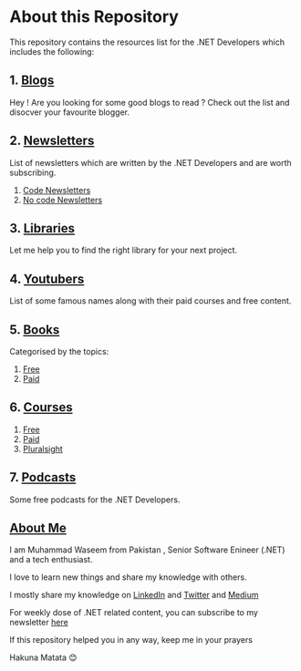 # About this Repository

This repository contains the resources list for the .NET Developers which includes the following:


## 1. [Blogs](./Blogs/README.md)
Hey ! Are you looking for some good blogs to read ? Check out the list and disocver your favourite blogger.

##  2. [Newsletters](./Newsletters/README.md)

List of newsletters which are written by the .NET Developers and are worth subscribing.

1. [Code Newsletters](./Newsletters/CODE.md)
2. [No code Newsletters](./Newsletters/NOCODE.md)

##  3. [Libraries](./Libraries/README.MD)
Let me help you to find the right library for your next project.

## 4. [Youtubers](./Youtubers/README.md)
List of some famous names along with their paid courses and free content.

## 5. [Books](./Books/README.MD)
Categorised by the topics:
1. [Free](./Books/FREE.md)
2. [Paid](./Books/PAID.md)

## 6. [Courses](./Courses/README.md)

1. [Free](./Courses/FREE.md) 
2. [Paid](./Courses/PAID.md)
3. [Pluralsight](./Courses/PLURALSIGHT.md)
	
## 7. [Podcasts](./Podcasts/README.md)			
Some free podcasts for the .NET Developers.

## [About Me](#about-me)

I am Muhammad Waseem from Pakistan , Senior Software Enineer (.NET) and a tech enthusiast. 

I love to learn new things and share my knowledge with others. 

I mostly share my knowledge on [LinkedIn](linkedin.com/in/mwaseemzakir/) and [Twitter](https://twitter.com/mwaseemzakir) and [Medium](http://medium.com/@mwaseemzakir)

For weekly dose of .NET related content, you can subscribe to my newsletter [here](https://waseemzakir.substack.com/)

If this repository helped you in any way, keep me in your prayers

Hakuna Matata :blush: